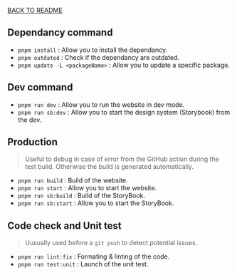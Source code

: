 [BACK TO README](../README.md)

## Dependancy command
- `pnpm install` : Allow you to install the dependancy.
- `pnpm outdated` : Check if the dependancy are outdated.
- `pnpm update -L <packageName>` : Allow you to update a specific package.

## Dev command
- `pnpm run dev` : Allow you to run the website in dev mode.
- `pnpm run sb:dev` : Allow you to start the design system (Storybook) from the dev.

## Production
> Useful to debug in case of error from the GitHub action during the test build. Otherwise the build is generated automatically.
- `pnpm run build` : Build of the website.
- `pnpm run start` : Allow you to start the website.
- `pnpm run sb:build` : Build of the StoryBook.
- `pnpm run sb:start` : Allow you to start the StoryBook.

## Code check and Unit test
> Uusually used before a `git push` to detect potential issues.
- `pnpm run lint:fix` : Formating & linting of the code.
- `pnpm run test:unit` : Launch of the unit test.